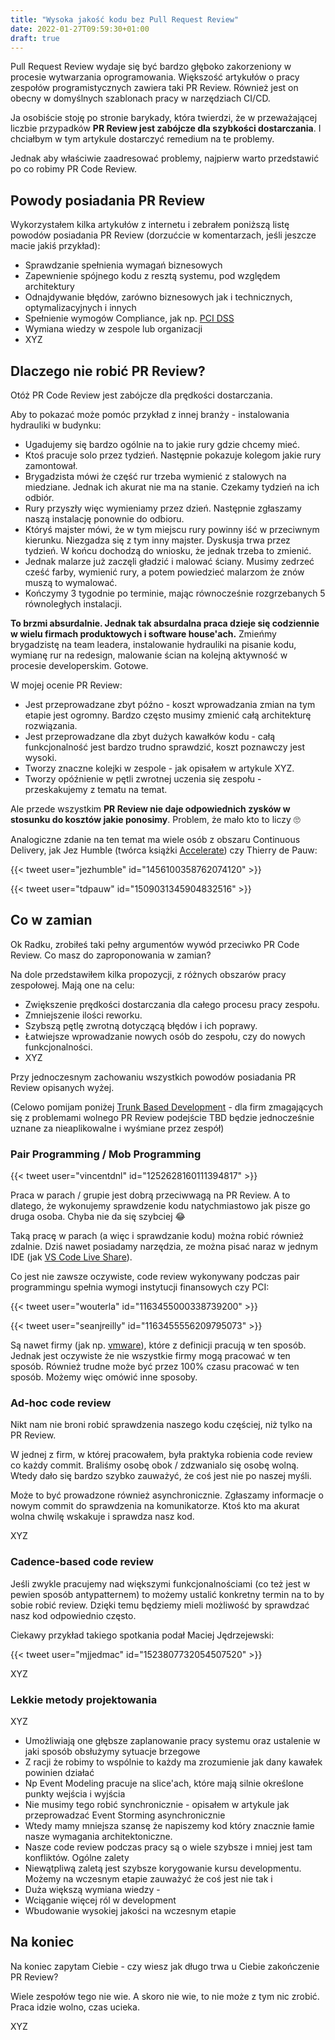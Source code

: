 ```yaml
---
title: "Wysoka jakość kodu bez Pull Request Review"
date: 2022-01-27T09:59:30+01:00
draft: true
---
```


Pull Request Review  wydaje się być bardzo głęboko zakorzeniony w procesie wytwarzania oprogramowania. Większość artykułów o pracy zespołów programistycznych zawiera taki PR Review. Również jest on obecny w domyślnych szablonach pracy w narzędziach CI/CD.

Ja osobiście stoję po stronie barykady, która twierdzi, że w przeważającej liczbie przypadków **PR Review jest zabójcze dla szybkości dostarczania**. I chciałbym w tym artykule dostarczyć remedium na te problemy.

Jednak aby właściwie zaadresować problemy, najpierw warto przedstawić po co robimy PR Code Review. 

##  Powody posiadania PR  Review

Wykorzystałem kilka artykułów z internetu i zebrałem poniższą listę powodów posiadania PR Review (dorzućcie w komentarzach, jeśli jeszcze macie jakiś przykład):

- Sprawdzanie spełnienia wymagań biznesowych
- Zapewnienie spójnego kodu z resztą systemu, pod względem architektury
- Odnajdywanie błędów, zarówno biznesowych jak i technicznych, optymalizacyjnych i innych
- Spełnienie wymogów Compliance, jak np. [PCI DSS](https://en.wikipedia.org/wiki/Payment_Card_Industry_Data_Security_Standard)
- Wymiana wiedzy w zespole lub organizacji
- XYZ


## Dlaczego nie robić PR Review?

Otóż PR Code Review jest zabójcze dla prędkości dostarczania. 

Aby to pokazać może pomóc przykład z innej branży - instalowania hydrauliki w budynku:
- Ugadujemy się bardzo ogólnie na to jakie rury gdzie chcemy mieć.
- Ktoś pracuje solo przez tydzień. Następnie pokazuje kolegom jakie rury zamontował.
- Brygadzista mówi że część rur trzeba wymienić z stalowych na miedziane. Jednak ich akurat nie ma na stanie. Czekamy tydzień na ich odbiór.
- Rury przyszły więc wymieniamy przez dzień. Następnie zgłaszamy naszą instalację ponownie do odbioru.
- Któryś majster mówi, że w tym miejscu rury powinny iść w przeciwnym kierunku. Niezgadza się z tym inny majster. Dyskusja trwa przez tydzień. W końcu dochodzą do wniosku, że jednak trzeba to zmienić.
- Jednak malarze już zaczęli gładzić i malować ściany. Musimy zedrzeć cześć farby, wymienić rury, a potem powiedzieć malarzom że znów muszą to wymalować.
- Kończymy 3 tygodnie po terminie, mając równocześnie rozgrzebanych 5 równoległych instalacji. 
 
**To brzmi absurdalnie. Jednak tak absurdalna praca dzieje się codziennie w wielu firmach produktowych i software house'ach.** Zmieńmy brygadzistę na team leadera, instalowanie hydrauliki na pisanie kodu, wymianę rur na redesign, malowanie ścian na kolejną aktywność w procesie developerskim. Gotowe.

W mojej ocenie PR Review:

- Jest przeprowadzane zbyt późno - koszt wprowadzania zmian na tym etapie jest ogromny. Bardzo często musimy zmienić całą architekturę rozwiązania.
- Jest przeprowadzane dla zbyt dużych kawałków kodu - całą funkcjonalność jest bardzo trudno sprawdzić, koszt poznawczy jest wysoki.
- Tworzy znaczne kolejki w zespole - jak opisałem w artykule XYZ.
- Tworzy opóźnienie w pętli zwrotnej uczenia się zespołu - przeskakujemy z tematu na temat.

Ale przede wszystkim **PR Review nie daje odpowiednich zysków w stosunku do kosztów jakie ponosimy**. Problem, że mało kto to liczy 🙄

Analogiczne zdanie na ten temat ma wiele osób z obszaru Continuous Delivery, jak Jez Humble (twórca książki [Accelerate](https://www.goodreads.com/en/book/show/35747076)) czy Thierry de Pauw:

{{< tweet user="jezhumble" id="1456100358762074120" >}}

{{< tweet user="tdpauw" id="1509031345904832516" >}}

## Co w zamian

Ok Radku, zrobiłeś taki pełny argumentów wywód przeciwko PR Code Review. Co masz do zaproponowania w zamian? 

Na dole przedstawiłem kilka propozycji, z różnych obszarów pracy zespołowej. Mają one na celu:

- Zwiększenie prędkości dostarczania dla całego procesu pracy zespołu.
- Zmniejszenie ilości reworku.
- Szybszą pętlę zwrotną dotyczącą błędów i ich poprawy.
- Łatwiejsze wprowadzanie nowych osób do zespołu, czy do nowych funkcjonalności.
- XYZ

Przy jednoczesnym zachowaniu wszystkich powodów posiadania PR Review opisanych wyżej.

(Celowo pomijam poniżej [Trunk Based Development](https://trunkbaseddevelopment.com/) - dla firm zmagających się z problemami wolnego PR Review podejście TBD będzie jednocześnie uznane za nieaplikowalne i wyśmiane przez zespół)

###  Pair Programming / Mob Programming

{{< tweet user="vincentdnl" id="1252628160111394817" >}}

Praca w parach / grupie jest dobrą przeciwwagą na PR Review. A to dlatego, że wykonujemy sprawdzenie kodu natychmiastowo jak pisze go druga osoba. Chyba nie da się szybciej 😂

Taką pracę w parach (a więc i sprawdzanie kodu) można robić również zdalnie. Dziś nawet posiadamy narzędzia, ze można pisać naraz w jednym IDE (jak [VS Code Live Share](https://code.visualstudio.com/learn/collaboration/live-share)).
 
Co jest nie zawsze oczywiste, code review wykonywany podczas pair programmingu spełnia wymogi instytucji finansowych czy PCI:

{{< tweet user="wouterla" id="1163455000338739200" >}}

{{< tweet user="seanjreilly" id="1163455556209795073" >}}

Są nawet firmy (jak np. [vmware](https://tanzu.vmware.com/developer/learningpaths/application-development/pair-programming/)), które z definicji pracują w ten sposób. Jednak jest oczywiste że nie wszystkie firmy mogą pracować w ten sposób. Również trudne może być przez 100% czasu pracować w ten sposób. Możemy więc omówić inne sposoby.

### Ad-hoc code review

Nikt nam nie broni robić sprawdzenia naszego kodu częściej, niż tylko na PR Review.

W jednej z firm, w której pracowałem, była praktyka robienia code review co każdy commit. Braliśmy osobę obok / zdzwanialo się osobę wolną. Wtedy dało się bardzo szybko zauważyć, że coś jest nie po naszej myśli.

Może to być prowadzone również asynchronicznie. Zgłaszamy informacje o nowym commit do sprawdzenia na komunikatorze. Ktoś kto ma akurat wolna chwilę wskakuje i sprawdza nasz kod.

XYZ

### Cadence-based code review

Jeśli zwykle pracujemy nad większymi funkcjonalnościami (co też jest w pewien sposób antypatternem) to możemy ustalić konkretny termin na to by sobie robić review. Dzięki temu będziemy mieli możliwość by sprawdzać nasz kod odpowiednio często.

Ciekawy przykład takiego spotkania podał Maciej Jędrzejewski:

{{< tweet user="mjjedmac" id="1523807732054507520" >}}

XYZ

###  Lekkie metody projektowania

XYZ

- Umożliwiają one głębsze zaplanowanie pracy systemu oraz ustalenie w jaki sposób obsłużymy sytuacje brzegowe
- Z racji że robimy to wspólnie to każdy ma zrozumienie jak dany kawałek powinien działać
- Np Event Modeling pracuje na slice'ach, które mają silnie określone punkty wejścia i wyjścia
- Nie musimy tego robić synchronicznie - opisałem w artykule jak przeprowadzać Event Storming asynchronicznie
- Wtedy mamy mniejsza szansę że napiszemy kod który znacznie łamie nasze wymagania architektoniczne.
- Nasze code review podczas pracy są o wiele szybsze i mniej jest tam konfliktów.
  Ogólne zalety
- Niewątpliwą zaletą jest szybsze korygowanie kursu developmentu. Możemy na wczesnym etapie zauważyć że coś jest nie tak i
- Duża większą wymiana wiedzy -
- Wciąganie więcej ról w development
- Wbudowanie wysokiej jakości na wczesnym etapie

## Na koniec

Na koniec zapytam Ciebie - czy wiesz jak długo trwa u Ciebie zakończenie PR Review?

Wiele zespołów tego nie wie. A skoro nie wie, to nie może z tym nic zrobić. Praca idzie wolno, czas ucieka. 

XYZ